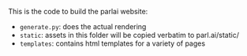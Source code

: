 This is the code to build the parlai website:

- `generate.py`: does the actual rendering
- `static`: assets in this folder will be copied verbatim to parl.ai/static/
- `templates`: contains html templates for a variety of pages
